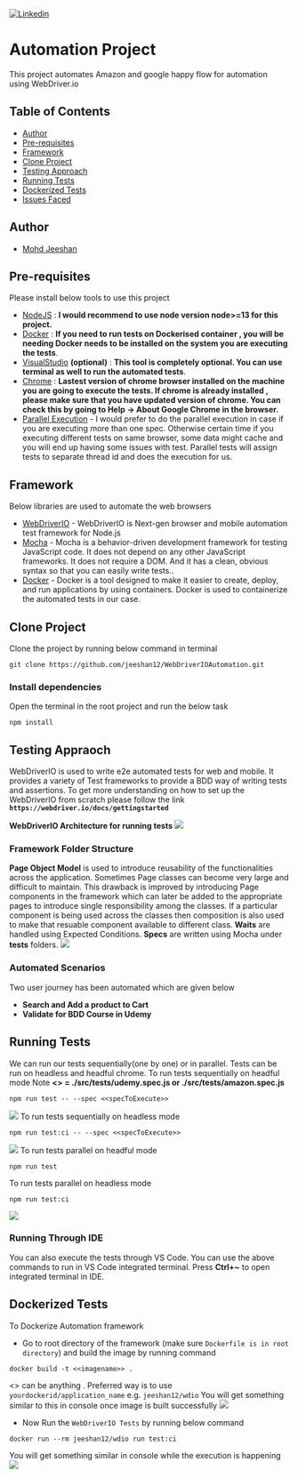 [![Linkedin](https://img.shields.io/badge/LinkedIn-0077B5?style=for-the-badge&logo=linkedin&logoColor=white)](https://www.linkedin.com/in/mohdjeeshan)

# Automation Project
This project automates  Amazon and google happy flow for automation using  WebDriver.io
## Table of Contents

- [Author](#author)
- [Pre-requisites](#pre-requisites)
- [Framework](#framework)
- [Clone Project](#clone-project)
- [Testing Approach](#testing-approach)
- [Running Tests](#running-tests)
- [Dockerized Tests](#dockerized-tests)
- [Issues Faced](#issues-faced)

## Author
* [Mohd Jeeshan](https://github.com/jeeshan12)

## Pre-requisites
Please install below tools to use this project

* [NodeJS](https://nodejs.org/uk/blog/release/v13.14.0/) : **I would recommend to use node version node>=13 for this project.**
* [Docker](https://www.docker.com/) : **If you need to run tests on Dockerised container , you will be needing Docker needs to be installed on the system you are executing the tests**.
* [VisualStudio](https://code.visualstudio.com/download) **(optional)** : **This tool is completely optional. You can use terminal as well to run the automated tests**.
* [Chrome]() : **Lastest version of chrome browser installed on the machine you are going to execute the tests. If chrome is already installed , please make sure that you have updated version of chrome. You can check this by going to Help -> About Google Chrome in the browser.**
* [Parallel Execution]() - I would prefer to do the parallel execution in case if you are executing more than one spec. Otherwise certain time if you executing different tests on same browser, some data might cache and you will end up having some issues with test. Parallel tests will assign tests to separate thread id and does the execution for us.

## Framework
Below libraries are used to automate the web browsers
* [WebDriverIO](https://webdriver.io/) - WebDriverIO is Next-gen browser and mobile automation test framework for Node.js
* [Mocha](https://mochajs.org/) - Mocha is a behavior-driven development framework for testing JavaScript code. It does not depend on any other JavaScript frameworks. It does not require a DOM. And it has a clean, obvious syntax so that you can easily write tests..
* [Docker](https://www.docker.com/) - Docker is a tool designed to make it easier to create, deploy, and run applications by using containers. Docker is used to containerize the automated tests in our case.


## Clone Project
Clone the project by running below command in terminal
```
git clone https://github.com/jeeshan12/WebDriverIOAutomation.git
```
### Install dependencies
Open the terminal in the root project and run the below task
```
npm install
```
## Testing Appraoch
WebDriverIO is used to write e2e automated tests for web and mobile. It provides a variety of Test frameworks to provide a BDD way of writing tests and assertions. To get more understanding on how to set up the WebDriverIO from scratch please follow the link **`https://webdriver.io/docs/gettingstarted`**

**WebDriverIO Architecture for running tests**
![](https://github.com/jeeshan12/WebDriverIOAutomation/blob/main/screenshots/WebDriverio.png)

### Framework Folder Structure
**Page Object Model** is used to introduce reusability of the functionalities across the application. Sometimes Page classes can become very large and difficult to maintain. This drawback is improved by introducing Page components in the framework which can later be added to the appropriate pages to introduce single responsibility among the classes. If a particular component is being used across the classes then composition is also used to make that resuable component available to different class.
**Waits** are handled using Expected Conditions.
**Specs** are written using Mocha under **tests** folders.
![](https://github.com/jeeshan12/WebDriverIOAutomation/blob/main/screenshots/FolderArchitecture.png)

### Automated Scenarios
Two user journey has been automated which are given below
* **Search and Add a product to Cart**
* **Validate for BDD Course in Udemy**


## Running Tests
We can run our tests sequentially(one by one) or in parallel. Tests can be run on headless and headful chrome.
To run tests sequentially on headful mode
Note  **<<specToExecute>> = ./src/tests/udemy.spec.js or ./src/tests/amazon.spec.js**
```
npm run test -- --spec <<specToExecute>>
```
![](https://github.com/jeeshan12/WebDriverIOAutomation/blob/main/screenshots/UdemySpec.png)
To run tests sequentially on headless mode
```
npm run test:ci -- --spec <<specToExecute>>
```
![](https://github.com/jeeshan12/WebDriverIOAutomation/blob/main/screenshots/Amazospec.png)
To run tests parallel on headful mode
```
npm run test
```
To run tests parallel on headless mode
```
npm run test:ci
```
![](https://github.com/jeeshan12/WebDriverIOAutomation/blob/main/screenshots/ParallelExecution.png)

### Running Through IDE
You can also execute the tests through VS Code. You can use the above commands to run in VS Code integrated terminal. Press **Ctrl+~** to open integrated terminal in IDE.

## Dockerized Tests

To Dockerize Automation framework
* Go to root directory of the framework (make sure `Dockerfile is in root directory`) and build the image by running command
```
docker build -t <<imagename>> .
```
<<imagename>> can be anything . Preferred way is to use `yourdockerid/application_name`
e.g. `jeeshan12/wdio`
You will get something similar to this in console once image is built successfully
![](https://github.com/jeeshan12/WebDriverIOAutomation/blob/main/screenshots/DockerBuild.png)

* Now Run the `WebDriverIO Tests` by running below command
```
docker run --rm jeeshan12/wdio run test:ci

```
 You will get something similar in console while the execution is happening
![](https://github.com/jeeshan12/WebDriverIOAutomation/blob/main/screenshots/DockerExecution.png)
